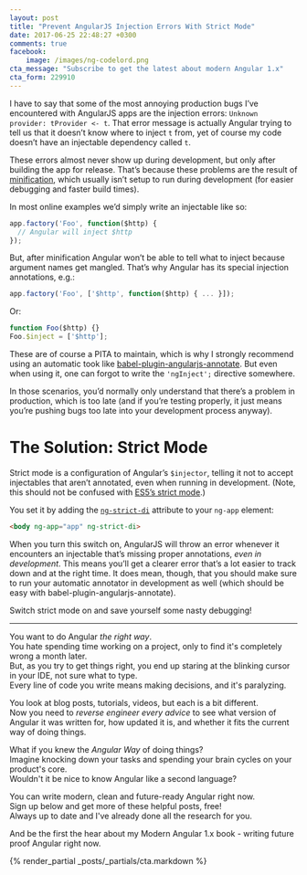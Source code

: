 ```yaml
---
layout: post
title: "Prevent AngularJS Injection Errors With Strict Mode"
date: 2017-06-25 22:48:27 +0300
comments: true
facebook:
    image: /images/ng-codelord.png
cta_message: "Subscribe to get the latest about modern Angular 1.x"
cta_form: 229910
---
```


I have to say that some of the most annoying production bugs I’ve encountered with AngularJS apps are the injection errors: `Unknown provider: tProvider <- t`.
That error message is actually Angular trying to tell us that it doesn’t know where to inject `t` from, yet of course my code doesn’t have an injectable dependency called `t`.

These errors almost never show up during development, but only after building the app for release.
That’s because these problems are the result of [minification](http://www.codelord.net/2015/11/18/the-deal-with-angular-and-minification/), which usually isn’t setup to run during development (for easier debugging and faster build times).

In most online examples we’d simply write an injectable like so:

```javascript
app.factory('Foo', function($http) {
  // Angular will inject $http
});
```

But, after minification Angular won’t be able to tell what to inject because argument names get mangled.
That’s why Angular has its special injection annotations, e.g.:

```javascript
app.factory('Foo', ['$http', function($http) { ... }]);
```

Or:

```javascript
function Foo($http) {}
Foo.$inject = ['$http'];
```

These are of course a PITA to maintain, which is why I strongly recommend using an automatic took like [babel-plugin-angularjs-annotate](http://www.codelord.net/2017/06/18/ng-annotate-deprecated-what-that-means-for-your-projects/).
But even when using it, one can forgot to write the `'ngInject';` directive somewhere.

In those scenarios, you’d normally only understand that there’s a problem in production, which is too late (and if you’re testing properly, it just means you’re pushing bugs too late into your development process anyway).

# The Solution: Strict Mode

Strict mode is a configuration of Angular’s `$injector`, telling it not to accept injectables that aren’t annotated, even when running in development.
(Note, this should not be confused with [ES5’s strict mode](https://developer.mozilla.org/en-US/docs/Web/JavaScript/Reference/Strict_mode).)

You set it by adding the [`ng-strict-di`](https://docs.angularjs.org/api/ng/directive/ngApp#usage) attribute to your `ng-app` element:

```html
<body ng-app="app" ng-strict-di>
```

When you turn this switch on, AngularJS will throw an error whenever it encounters an injectable that’s missing proper annotations, *even in development*.
This means you’ll get a clearer error that’s a lot easier to track down and at the right time.
It does mean, though, that you should make sure to run your automatic annotator in development as well (which should be easy with babel-plugin-angularjs-annotate).

Switch strict mode on and save yourself some nasty debugging!

<hr>

You want to do Angular *the right way*.  
You hate spending time working on a project, only to find it's completely wrong a month later.  
But, as you try to get things right, you end up staring at the blinking cursor in your IDE, not sure what to type.  
Every line of code you write means making decisions, and it's paralyzing.  

You look at blog posts, tutorials, videos, but each is a bit different.  
Now you need to *reverse engineer every advice* to see what version of Angular it was written for, how updated it is, and whether it fits the current way of doing things.

What if you knew the *Angular Way* of doing things?  
Imagine knocking down your tasks and spending your brain cycles on your product's core.  
Wouldn't it be nice to know Angular like a second language?

You can write modern, clean and future-ready Angular right now.  
Sign up below and get more of these helpful posts, free!  
Always up to date and I've already done all the research for you.

And be the first the hear about my Modern Angular 1.x book - writing future proof Angular right now.

{% render_partial _posts/_partials/cta.markdown %}

